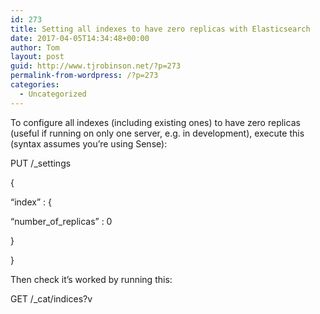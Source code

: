 ```yaml
---
id: 273
title: Setting all indexes to have zero replicas with Elasticsearch
date: 2017-04-05T14:34:48+00:00
author: Tom
layout: post
guid: http://www.tjrobinson.net/?p=273
permalink-from-wordpress: /?p=273
categories:
  - Uncategorized
---
```

To configure all indexes (including existing ones) to have zero replicas (useful if running on only one server, e.g. in development), execute this (syntax assumes you&#8217;re using Sense):

PUT /_settings
  
{
  
&#8220;index&#8221; : {
  
&#8220;number\_of\_replicas&#8221; : 0
  
}
  
}

Then check it&#8217;s worked by running this:

GET /_cat/indices?v